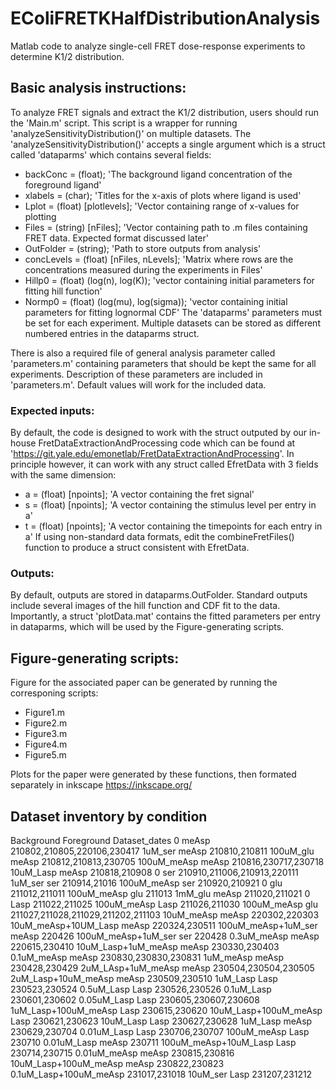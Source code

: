 # EColiFRETKHalfDistributionAnalysis
Matlab code to analyze single-cell FRET dose-response experiments to determine K1/2 distribution.

## Basic analysis instructions:
To analyze FRET signals and extract the K1/2 distribution, users should run the 'Main.m' script. 
This script is a wrapper for running 'analyzeSensitivityDistribution()' on multiple datasets.
The 'analyzeSensitivityDistribution()' accepts a single argument which is a struct called 'dataparms'
which contains several fields:
* backConc = (float); 'The background ligand concentration of the foreground ligand'
* xlabels = (char); 'Titles for the x-axis of plots where ligand is used'
* Lplot = (float) [plotlevels]; 'Vector containing range of x-values for plotting
* Files = (string) [nFiles]; 'Vector containing path to .m files containing FRET data. Expected format discussed later'
* OutFolder = (string); 'Path to store outputs from analysis'
* concLevels = (float) [nFiles, nLevels]; 'Matrix where rows are the concentrations measured during the experiments in Files'
* Hillp0 = (float) (log(n), log(K)); 'vector containing initial parameters for fitting hill function'
* Normp0 = (float) (log(mu), log(sigma)); 'vector containing initial parameters for fitting lognormal CDF'
The 'dataparms' parameters must be set for each experiment. Multiple datasets can be stored as different numbered entries 
in the dataparms struct. 

There is also a required file of general 
analysis parameter called 'parameters.m' containing parameters that should be kept the same for all experiments.
Description of these parameters are included in 'parameters.m'. Default values will work for the included data.

### Expected inputs:
By default, the code is designed to work with the struct outputed by our in-house FretDataExtractionAndProcessing code
which can be found at 'https://git.yale.edu/emonetlab/FretDataExtractionAndProcessing'.
In principle however, it can work with any struct called EfretData with 3 fields with the same dimension:
* a = (float) [npoints]; 'A vector containing the fret signal'
* s = (float) [npoints]; 'A vector containing the stimulus level per entry in a'
* t = (float) [npoints]; 'A vector containing the timepoints for each entry in a'
If using non-standard data formats, edit the combineFretFiles() function to produce a struct consistent 
with EfretData. 

### Outputs:
By default, outputs are stored in dataparms.OutFolder. Standard outputs include several images of the hill function and CDF fit to the data.
Importantly, a struct 'plotData.mat' contains the fitted parameters per entry in dataparms, which will be used by the Figure-generating
scripts.

## Figure-generating scripts:
Figure for the associated paper can be generated by running the corresponing scripts:
* Figure1.m
* Figure2.m
* Figure3.m
* Figure4.m
* Figure5.m

Plots for the paper were generated by these functions, then formated separately in inkscape https://inkscape.org/

## Dataset inventory by condition
Background	Foreground	Dataset_dates
0	meAsp	210802,210805,220106,230417
1uM_ser	meAsp	210810,210811
100uM_glu	meAsp	210812,210813,230705
100uM_meAsp	meAsp	210816,230717,230718
10uM_Lasp	meAsp	210818,210908
0	ser	210910,211006,210913,220111
1uM_ser	ser	210914,21016
100uM_meAsp	ser	210920,210921
0	glu	211012,211011
100uM_meAsp	glu	211013
1mM_glu	meAsp	211020,211021
0	Lasp	211022,211025
100uM_meAsp	Lasp	211026,211030
100uM_meAsp	glu	211027,211028,211029,211202,211103
10uM_meAsp	meAsp	220302,220303
10uM_meAsp+10UM_Lasp	meAsp	220324,230511
100uM_meAsp+1uM_ser	meAsp	220426
100uM_meAsp+1uM_ser	ser	220428
0.3uM_meAsp	meAsp	220615,230410
10uM_Lasp+1uM_meAsp	meAsp	230330,230403
0.1uM_meAsp	meAsp	230830,230830,230831
1uM_meAsp	meAsp	230428,230429
2uM_LAsp+1uM_meAsp	meAsp	230504,230504,230505
2uM_Lasp+10uM_meAsp	meAsp	230509,230510
1uM_Lasp	Lasp	230523,230524
0.5uM_Lasp	Lasp	230526,230526
0.1uM_Lasp	230601,230602
0.05uM_Lasp	Lasp	230605,230607,230608
1uM_Lasp+100uM_meAsp	Lasp	230615,230620
10uM_Lasp+100uM_meAsp	Lasp	230621,230623
10uM_Lasp	Lasp	230627,230628
1uM_Lasp	meAsp	230629,230704
0.01uM_Lasp	Lasp	230706,230707
100uM_meAsp	Lasp	230710
0.01uM_Lasp	meAsp	230711
100uM_meAsp+10uM_Lasp	Lasp	230714,230715
0.01uM_meAsp	meAsp	230815,230816
10uM_Lasp+100uM_meAsp	meAsp	230822,230823
0.1uM_Lasp+100uM_meAsp	231017,231018
10uM_ser	Lasp	231207,231212




